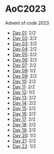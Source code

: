 # AoC2023

Advent of code 2023

* [Day 01](Day01/Day01.ipynb): 2/2
* [Day 02](Day02/Day02.ipynb): 2/2
* [Day 03](Day03/Day03.ipynb): 2/2
* [Day 04](Day04/Day04.ipynb): 2/2
* [Day 05](Day05/Day05.ipynb): 2/2
* [Day 06](Day06/Day06.ipynb): 2/2
* [Day 07](Day07/Day07.ipynb): 2/2
* [Day 08](Day08/Day08.ipynb): 1/2
* [Day 09](Day09/Day09.ipynb): 2/2
* [Day 10](Day10/Day10.ipynb): 2/2
* [Day 11](Day11/Day11.ipynb): 2/2
* [Day 12](Day12/Day12.ipynb): 1/2
* [Day 13](Day13/Day13.ipynb): 2/2
* [Day 14](Day14/Day14.ipynb): 2/2
* [Day 15](Day15/Day15.ipynb): 2/2
* [Day 16](Day16/Day16.ipynb): 2/2
* [Day 17](Day17/Day17.ipynb): 2/2
* [Day 18](Day18/Day18.ipynb): 2/2
* [Day 19](Day19/Day19.ipynb): 2/2
* [Day 20](Day20/Day20.ipynb): 1/2
* [Day 21](Day21/Day21.ipynb): 2/2
* [Day 22](Day22/Day22.ipynb): 1/2
